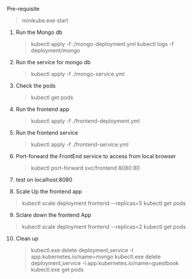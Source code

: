 Pre-requisite 
 > minikube.exe start

1. Run the Mongo db
    > kubectl apply -f ./mongo-deployment.yml
    > kubectl logs -f deployment/mongo

2. Run the service for mongo db
    > kubectl apply -f ./mongo-service.yml
3. Check the pods
    > kubectl get pods
4. Run the frontend app
    > kubectl apply -f ./frontend-deployment.yml
5. Run the frontend service
    > kubectl apply -f ./frontend-service.yml
6. Port-forward the FrontEnd service to access from local browser   
    > kubectl port-forward svc/frontend 8080:80
7. test on localhost:8080

8. Scale Up the frontend app
 > kubectl scale deployment frontend --replicas=5
 > kubectl get pods
9. Sclare down the frontend App
  >kubectl scale deployment frontend --replicas=2
  > kubectl get pods

10. Clean up
    > kubectl.exe delete deployment,service -l app.kubernetes.io/name=mongo
    > kubectl.exe delete deployment,service -l app.kubernetes.io/name=guestbook
    > kubectl.exe get pods
